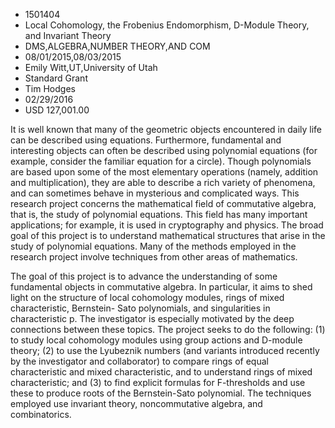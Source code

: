 
* 1501404
* Local Cohomology, the Frobenius Endomorphism, D-Module Theory, and Invariant Theory
* DMS,ALGEBRA,NUMBER THEORY,AND COM
* 08/01/2015,08/03/2015
* Emily Witt,UT,University of Utah
* Standard Grant
* Tim Hodges
* 02/29/2016
* USD 127,001.00

It is well known that many of the geometric objects encountered in daily life
can be described using equations. Furthermore, fundamental and interesting
objects can often be described using polynomial equations (for example, consider
the familiar equation for a circle). Though polynomials are based upon some of
the most elementary operations (namely, addition and multiplication), they are
able to describe a rich variety of phenomena, and can sometimes behave in
mysterious and complicated ways. This research project concerns the mathematical
field of commutative algebra, that is, the study of polynomial equations. This
field has many important applications; for example, it is used in cryptography
and physics. The broad goal of this project is to understand mathematical
structures that arise in the study of polynomial equations. Many of the methods
employed in the research project involve techniques from other areas of
mathematics.

The goal of this project is to advance the understanding of some fundamental
objects in commutative algebra. In particular, it aims to shed light on the
structure of local cohomology modules, rings of mixed characteristic, Bernstein-
Sato polynomials, and singularities in characteristic p. The investigator is
especially motivated by the deep connections between these topics. The project
seeks to do the following: (1) to study local cohomology modules using group
actions and D-module theory; (2) to use the Lyubeznik numbers (and variants
introduced recently by the investigator and collaborator) to compare rings of
equal characteristic and mixed characteristic, and to understand rings of mixed
characteristic; and (3) to find explicit formulas for F-thresholds and use these
to produce roots of the Bernstein-Sato polynomial. The techniques employed use
invariant theory, noncommutative algebra, and combinatorics.
